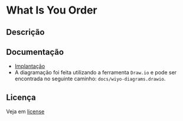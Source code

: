 # What Is You Order

## Descrição

## Documentação
- [Implantação](./docs/aws-deploy.md)
- A diagramação foi feita utilizando a ferramenta `Draw.io` e pode ser encontrada no seguinte caminho: `docs/wiyo-diagrams.drawio`.

## Licença
Veja em [license](./LICENSE)